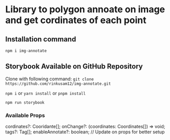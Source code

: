 # Library to polygon annoate on image and get cordinates of each point

## Installation command

`npm i img-annotate`

## Storybook Available on GitHub Repository

Clone with following command:
`git clone https://github.com/rinkusam12/img-annotate.git`

`npm i` or `yarn install` or `pnpm install`

`npm run storybook`

### Available Props
cordinates?: Cooridante[];
onChange?: (coordinates: Coordinates[]) => void;
tags?: Tag[];
enableAnnotate?: boolean;
//
Update on props for better setup